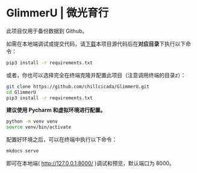 # GlimmerU | 微光育行

此项目仅用于备份数据到 Github。

如需在本地端调试或提交代码，请[下载](https://github.com/chillcicada/GlimmerU/archive/refs/heads/master.zip)本项目源代码后在**对应目录**下执行以下命令：

```bash
pip3 install -r requirements.txt
```

或者，你也可以选择完全在终端克隆并配置此项目（注意调用终端的目录z）：

```bash
git clone https://github.com/chillcicada/GlimmerU.git
cd GlimmerU
pip3 install -r requirements.txt
```

**建议使用 Pycharm 和虚拟环境进行配置。**

```bash
python -m venv venv
source venv/bin/activate
```

配置好环境之后，可以在终端中执行以下命令：

```bash
mkdocs serve
```

即可在本地端( http://127.0.0.1:8000/ )调试和预览，默认端口为 8000。
